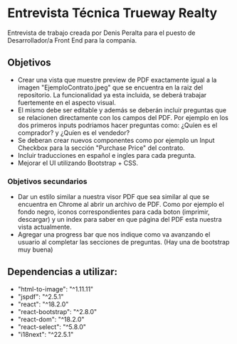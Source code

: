 # Entrevista Técnica Trueway Realty

Entrevista de trabajo creada por Denis Peralta para el puesto de Desarrollador/a Front End para la compania.

## Objetivos 

- Crear una vista que muestre preview de PDF exactamente igual a la imagen "EjemploContrato.jpeg" que se encuentra en la raiz del repositorio. La funcionalidad ya esta incluida, se deberá trabajar fuertemente en el aspecto visual.
- El mismo debe ser editable y además se deberán incluir preguntas que se relacionen directamente con los campos del PDF. Por ejemplo en los dos primeros inputs podriamos hacer preguntas como: ¿Quíen es el comprador? y ¿Quíen es el vendedor?
- Se deberan crear nuevos componentes como por ejemplo un Input Checkbox para la sección "Purchase Price" del contrato.
- Incluir traducciones en español e ingles para cada pregunta.
- Mejorar el UI utilizando Bootstrap + CSS.
   
### Objetivos secundarios

- Dar un estilo similar a nuestra visor PDF que sea similar al que se encuentra en Chrome al abrir un archivo de PDF. Como por ejemplo el fondo negro, iconos correspondientes para cada boton (imprimir, descargar) y un index para saber en que página del PDF esta nuestra vista actualmente.
- Agregar una progress bar que nos indique como va avanzando el usuario al completar las secciones de preguntas. (Hay una de bootstrap muy buena)

## Dependencias a utilizar: 

  - "html-to-image": "^1.11.11"
  - "jspdf": "^2.5.1"
  - "react": "^18.2.0"
  - "react-bootstrap": "^2.8.0"
  - "react-dom": "^18.2.0"
  - "react-select": "^5.8.0"
  - "i18next": "^22.5.1"
